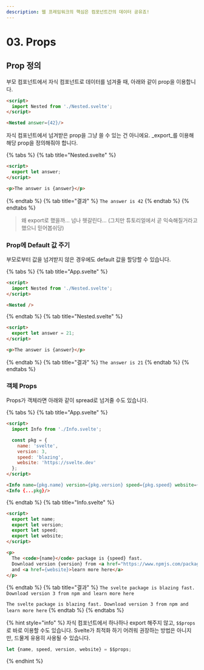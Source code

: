 ```yaml
---
description: 웹 프레임워크의 핵심은 컴포넌트간의 데이터 공유죠!
---
```


# 03. Props

## Prop 정의

부모 컴포넌트에서 자식 컴포넌트로 데이터를 넘겨줄 때, 아래와 같이 prop을 이용합니다.

```html
<script>
  import Nested from './Nested.svelte';
</script>

<Nested answer={42}/>
```
자식 컴포넌트에서 넘겨받은 prop을 그냥 쓸 수 있는 건 아니에요. _export_를 이용해 해당 prop을 정의해줘야 합니다.

{% tabs %}
{% tab title="Nested.svelte" %}
```html
<script>
  export let answer;
</script>

<p>The answer is {answer}</p>
```
{% endtab %}
{% tab title="결과" %}
`The answer is 42`
{% endtab %}
{% endtabs %}

> 왜 export로 했을까... 넘나 헷갈린다... (그치만 튜토리얼에서 곧 익숙해질거라고 했으니 믿어봅쉬당)

### Prop에 Default 값 주기

부모로부터 값을 넘겨받지 않은 경우에도 default 값을 할당할 수 있습니다.

{% tabs %}
{% tab title="App.svelte" %}
```html
<script>
  import Nested from './Nested.svelte';
</script>

<Nested />
```
{% endtab %}
{% tab title="Nested.svelte" %}
```html
<script>
  export let answer = 21;
</script>

<p>The answer is {answer}</p>
```
{% endtab %}
{% tab title="결과" %}
`The answer is 21`
{% endtab %}
{% endtabs %}

### 객체 Props

Props가 객체라면 아래와 같이 spread로 넘겨줄 수도 있습니다.

{% tabs %}
{% tab title="App.svelte" %}
```html
<script>
  import Info from './Info.svelte';

  const pkg = {
    name: 'svelte',
    version: 3,
    speed: 'blazing',
    website: 'https://svelte.dev'
  };
</script>

<Info name={pkg.name} version={pkg.version} speed={pkg.speed} website={pkg.website}/>
<Info {...pkg}/>
```
{% endtab %}
{% tab title="Info.svelte" %}
```html
<script>
  export let name;
  export let version;
  export let speed;
  export let website;
</script>

<p>
  The <code>{name}</code> package is {speed} fast.
  Download version {version} from <a href="https://www.npmjs.com/package/{name}">npm</a>
  and <a href={website}>learn more here</a>
</p>
```
{% endtab %}
{% tab title="결과" %}
`The svelte package is blazing fast. Download version 3 from npm and learn more here`

`The svelte package is blazing fast. Download version 3 from npm and learn more here`
{% endtab %}
{% endtabs %}

{% hint style="info" %}
자식 컴포넌트에서 하나하나 export 해주지 않고, `$$props`로 바로 이용할 수도 있습니다. Svelte가 최적화 하기 어려워 권장하는 방법은 아니지만, 드물게 유용히 사용될 수 있습니다.
```javascript
let {name, speed, version, website} = $$props;
```
{% endhint %}